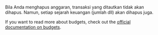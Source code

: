 Bila Anda menghapus anggaran, transaksi yang ditautkan tidak akan dihapus. Namun, setiap sejarah keuangan (jumlah dll) akan dihapus juga.

If you want to read more about budgets, check out the [official documentation on budgets](https://docs.firefly-iii.org/concepts/budgets).